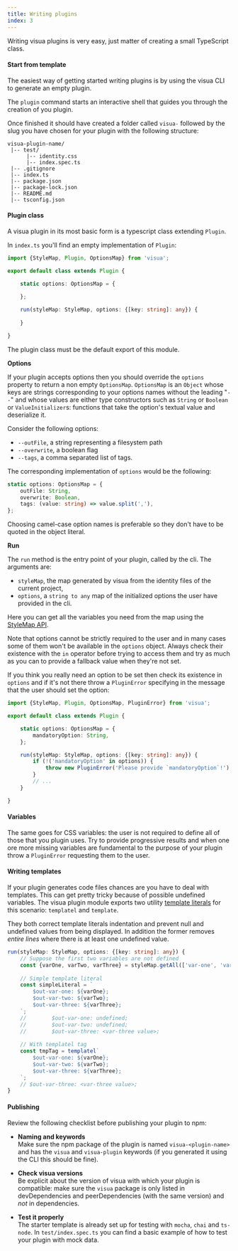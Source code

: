 ```yaml
---
title: Writing plugins
index: 3
---
```


Writing visua plugins is very easy, just matter of creating a small TypeScript class.

#### Start from template

The easiest way of getting started writing plugins is by using the visua CLI to generate an empty plugin.

The `plugin` command starts an interactive shell that guides you through the creation of you plugin.

Once finished it should have created a folder called `visua-` followed by the slug you have chosen for your plugin with
the following structure:

```
visua-plugin-name/
 |-- test/
      |-- identity.css
      |-- index.spec.ts
 |-- .gitignore
 |-- index.ts
 |-- package.json
 |-- package-lock.json
 |-- README.md
 |-- tsconfig.json
```

#### Plugin class

A visua plugin in its most basic form is a typescript class extending `Plugin`.

In `index.ts` you'll find an empty implementation of `Plugin`: 

```typescript
import {StyleMap, Plugin, OptionsMap} from 'visua';

export default class extends Plugin {

    static options: OptionsMap = {
        
    };

    run(styleMap: StyleMap, options: {[key: string]: any}) {
        
    }

}
```

The plugin class must be the default export of this module.

**Options**

If your plugin accepts options then you should override the `options` property to return a non empty `OptionsMap`.
`OptionsMap` is an `Object` whose keys are strings corresponding to your options names without the leading "`--`"
and whose values are either type constructors such as `String` or `Boolean` or `ValueInitializer`s: functions that take
the option's textual value and deserialize it.

Consider the following options:

- `--outFile`, a string representing a filesystem path
- `--overwrite`, a boolean flag
- `--tags`, a comma separated list of tags.

The corresponding implementation of `options` would be the following:

```typescript
static options: OptionsMap = {
    outFile: String,
    overwrite: Boolean,
    tags: (value: string) => value.split(','),
};
```

Choosing camel-case option names is preferable so they don't have to be quoted in the object literal.

**Run**

The `run` method is the entry point of your plugin, called by the cli. The arguments are:

- `styleMap`, the map generated by visua from the identity files of the current project,
- `options`, a `string to any` map of the initialized options the user have provided in the cli.

Here you can get all the variables you need from the map using the [StyleMap API](https://visua.io/reference/style-map).

Note that options cannot be strictly required to the user and in many cases some of them won't be available in the 
`options` object. Always check their existence with the `in` operator before trying to access them and try as much as 
you can to provide a fallback value when they're not set.

If you think you really need an option to be set then check its existence in `options` and if it's not there
throw a `PluginError` specifying in the message that the user should set the option:

```typescript
import {StyleMap, Plugin, OptionsMap, PluginError} from 'visua';

export default class extends Plugin {

    static options: OptionsMap = {
        mandatoryOption: String,
    };

    run(styleMap: StyleMap, options: {[key: string]: any}) {
        if (!('mandatoryOption' in options)) {
            throw new PluginError('Please provide `mandatoryOption`!');
        }
        // ...
    }

}
```

#### Variables

The same goes for CSS variables: the user is not required to define all of those that you plugin uses. Try to provide
progressive results and when one ore more missing variables are fundamental to the purpose of your plugin throw a
`PluginError` requesting them to the user.

#### Writing templates

If your plugin generates code files chances are you have to deal with templates. This can get pretty tricky because of
possible undefined variables. The visua plugin module exports two utility 
[template literals](https://developer.mozilla.org/it/docs/Web/JavaScript/Reference/template_strings) for this scenario:
`templatel` and `template`.

They both correct template literals indentation and prevent null and undefined values from being displayed. In addition
the former removes _entire lines_ where there is at least one undefined value.

```typescript
run(styleMap: StyleMap, options: {[key: string]: any}) {
    // Suppose the first two variables are not defined
    const {varOne, varTwo, varThree} = styleMap.getAll(['var-one', 'var-two', 'var-three']);
    
    // Simple template literal
    const simpleLiteral = `
        $out-var-one: ${varOne};
        $out-var-two: ${varTwo};
        $out-var-three: ${varThree};
    `;
    //        $out-var-one: undefined;
    //        $out-var-two: undefined;
    //        $out-var-three: <var-three value>;
    
    // With templatel tag
    const tmpTag = templatel`
        $out-var-one: ${varOne};
        $out-var-two: ${varTwo};
        $out-var-three: ${varThree};
    `;
    // $out-var-three: <var-three value>;
}
```

#### Publishing

Review the following checklist before publishing your plugin to npm:

- **Naming and keywords**  
  Make sure the npm package of the plugin is named `visua-<plugin-name>` and has the `visua` and `visua-plugin` keywords
  (if you generated it using the CLI this should be fine).

- **Check visua versions**  
  Be explicit about the version of visua with which your plugin is compatible: make sure the `visua` package is 
  only listed in devDependencies and peerDependencies (with the same version) and *not* in dependencies.
  
- **Test it properly**  
  The starter template is already set up for testing with `mocha`, `chai` and `ts-node`. In `test/index.spec.ts` you can
  find a basic example of how to test your plugin with mock data.
